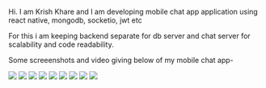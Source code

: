 Hi. I am Krish Khare and I am developing mobile chat app application using react native, mongodb, socketio, jwt etc

For this i am keeping backend separate for db server and chat server for scalability and code readability.

Some screeenshots and video giving below of my mobile chat app-

<img src="md/1.jpg">
<img src="md/2.jpg">
<img src="md/3.jpg">
<img src="md/4.jpg">
<img src="md/5.jpg">
<img src="md/6.jpg">
<img src="md/7.jpg">
<img src="md/8.jpg">
<img src="md/vid.gif">

<!-- Send log in to access data from every route if user is not found (if necessary) to log out from app -->